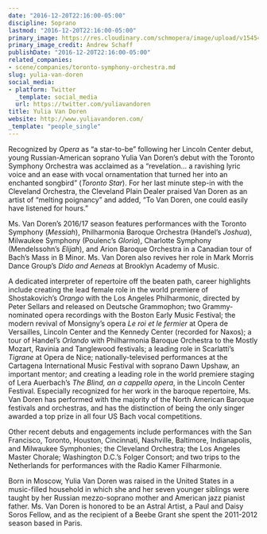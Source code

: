 ```yaml
---
date: "2016-12-20T22:16:00-05:00"
discipline: Soprano
lastmod: "2016-12-20T22:16:00-05:00"
primary_image: https://res.cloudinary.com/schmopera/image/upload/v1545409169/media/webhook-uploads/1482290131742/2016-12-20---Yulia-Van-Doren-color-photo-by-Andrew-Schaff.jpg.jpg
primary_image_credit: Andrew Schaff
publishDate: "2016-12-20T22:16:00-05:00"
related_companies:
- scene/companies/toronto-symphony-orchestra.md
slug: yulia-van-doren
social_media:
- platform: Twitter
  _template: social_media
  url: https://twitter.com/yuliavandoren
title: Yulia Van Doren
website: http://www.yuliavandoren.com/
_template: "people_single"
---
```


Recognized by *Opera* as “a star-to-be” following her Lincoln Center debut, young Russian-American soprano Yulia Van Doren’s debut with the Toronto Symphony Orchestra was acclaimed as a “revelation… a ravishing lyric voice and an ease with vocal ornamentation that turned her into an enchanted songbird” (*Toronto Star*). For her last minute step-in with the Cleveland Orchestra, the Cleveland Plain Dealer praised Van Doren as an artist of “melting poignancy” and added, “To Van Doren, one could easily have listened for hours.”

Ms. Van Doren’s 2016/17 season features performances with the Toronto Symphony (*Messiah*), Philharmonia Baroque Orchestra (Handel’s *Joshua*), Milwaukee Symphony (Poulenc’s *Gloria*), Charlotte Symphony (Mendelssohn’s *Elijah*), and Arion Baroque Orchestra in a Canadian tour of Bach’s Mass in B Minor. Ms. Van Doren also revives her role in Mark Morris Dance Group’s *Dido and Aeneas* at Brooklyn Academy of Music.

A dedicated interpreter of repertoire off the beaten path, career highlights include creating the lead female role in the world premiere of Shostakovich’s *Orango* with the Los Angeles Philharmonic, directed by Peter Sellars and released on Deutsche Grammophon; two Grammy-nominated opera recordings with the Boston Early Music Festival; the modern revival of Monsigny’s opera *Le roi et le fermier* at Opera de Versailles, Lincoln Center and the Kennedy Center (recorded for Naxos); a tour of Handel’s *Orlando* with Philharmonia Baroque Orchestra to the Mostly Mozart, Ravinia and Tanglewood festivals; a leading role in Scarlatti’s *Tigrane* at Opera de Nice; nationally-televised performances at the Cartagena International Music Festival with soprano Dawn Upshaw, an important mentor; and creating a leading role in the world premiere staging of Lera Auerbach’s *The Blind, an a cappella opera*, in the Lincoln Center Festival. Especially recognized for her work in the baroque repertoire, Ms. Van Doren has performed with the majority of the North American Baroque festivals and orchestras, and has the distinction of being the only singer awarded a top prize in all four US Bach vocal competitions.

Other recent debuts and engagements include performances with the San Francisco, Toronto, Houston, Cincinnati, Nashville, Baltimore, Indianapolis, and Milwaukee Symphonies; the Cleveland Orchestra; the Los Angeles Master Chorale; Washington D.C.’s Folger Consort; and two trips to the Netherlands for performances with the Radio Kamer Filharmonie.

Born in Moscow, Yulia Van Doren was raised in the United States in a music-filled household in which she and her seven younger siblings were taught by her Russian mezzo-soprano mother and American jazz pianist father. Ms. Van Doren is honored to be an Astral Artist, a Paul and Daisy Soros Fellow, and as the recipient of a Beebe Grant she spent the 2011-2012 season based in Paris.
